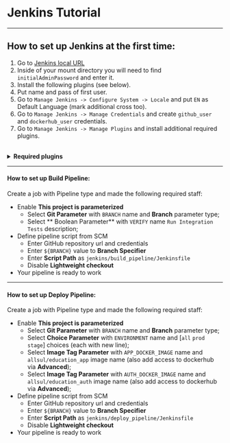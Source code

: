 # Jenkins Tutorial
***
## How to set up Jenkins at the first time:

1. Go to [Jenkins local URL](http://localhost:8090)
2. Inside of your mount directory you will need to find `initialAdminPassword` and enter it.
3. Install the following plugins (see below).
4. Put name and pass of first user.
5. Go to `Manage Jenkins -> Configure System -> Locale` and put `EN` as Default Language (mark additional cross too).
6. Go to `Manage Jenkins -> Manage Credentials` and create `github_user` and `dockerhub_user` credentials.
7. Go to `Manage Jenkins -> Manage Plugins` and install additional required plugins.

<br>
<details><summary><b>Required plugins</b></summary>
<br>

* **Organization and Administration:** Folders; OWASP Markup Formatter.
* **Build Features:** Build Timeout; Credentials Binding; Timestamper; Workspace Cleanup.
* **Build Analysis and Reporting:** JUnit.
* **Pipelines and Continuous Delivery:** Pipeline; GitHub Branch Source; Pipeline: Stage View.
* **Source Code Management:** Git; Git Parameter; GitHub.
* **User Management and Security:** Role-based Authorization Strategy.
* **Notifications and Publishing:** SSH.
* **Languages:** Locale.

**Second step of installing important plugins:** Image Tag Parameter; Ansible; AnsiColor.

</details>

***
#### How to set up Build Pipeline:

Create a job with Pipeline type and made the following required staff:
* Enable **This project is parameterized**
  * Select **Git Parameter** with `BRANCH` name and **Branch** parameter type;
  * Select ** Boolean Parameter** with `VERIFY` name `Run Integration Tests` description;
* Define pipeline script from SCM
  * Enter GitHub repository url and credentials
  * Enter `${BRANCH}` value to **Branch Specifier** 
  * Enter **Script Path** as `jenkins/build_pipeline/Jenkinsfile`
  * Disable **Lightweight checkout**
* Your pipeline is ready to work

***
#### How to set up Deploy Pipeline:

Create a job with Pipeline type and made the following required staff:
* Enable **This project is parameterized**
  * Select **Git Parameter** with `BRANCH` name and **Branch** parameter type;
  * Select **Choice Parameter** with `ENVIRONMENT` name and [`all` `prod` `stage`] choices (each with new line);
  * Select **Image Tag Parameter** with `APP_DOCKER_IMAGE` name and `allsul/education_app` image name (also add access to dockerhub via **Advanced**);
  * Select **Image Tag Parameter** with `AUTH_DOCKER_IMAGE` name and `allsul/education_auth` image name (also add access to dockerhub via **Advanced**);
* Define pipeline script from SCM
  * Enter GitHub repository url and credentials
  * Enter `${BRANCH}` value to **Branch Specifier** 
  * Enter **Script Path** as `jenkins/deploy_pipeline/Jenkinsfile`
  * Disable **Lightweight checkout**
* Your pipeline is ready to work